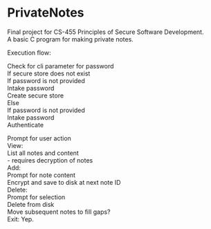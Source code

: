 # PrivateNotes

Final project for CS-455 Principles of Secure Software Development.  
A basic C program for making private notes.

Execution flow:

Check for cli parameter for password  
If secure store does not exist  
  If password is not provided  
    Intake password  
  Create secure store  
Else  
  If password is not provided  
    Intake password  
  Authenticate  

Prompt for user action  
  View:  
    List all notes and content  
    - requires decryption of notes  
  Add:  
    Prompt for note content  
    Encrypt and save to disk at next note ID  
  Delete:  
    Prompt for selection  
    Delete from disk  
    Move subsequent notes to fill gaps?  
  Exit: Yep.  
